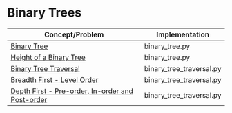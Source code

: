 
  
# Binary Trees  
  |Concept/Problem|Implementation|  
|--|--|  
|[Binary Tree](https://www.youtube.com/watch?v=H5JubkIy_p8)|binary_tree.py|  
|[Height of a Binary Tree](https://www.youtube.com/watch?v=_pnqMz5nrRs)|binary_tree.py|
|[Binary Tree Traversal](https://www.youtube.com/watch?v=9RHO6jU--GU)|binary_tree_traversal.py|
|[Breadth First - Level Order](https://www.youtube.com/watch?v=86g8jAQug04)|binary_tree_traversal.py|
|[Depth First - Pre-order, In-order and Post-order](https://www.youtube.com/watch?v=gm8DUJJhmY4)|binary_tree_traversal.py|